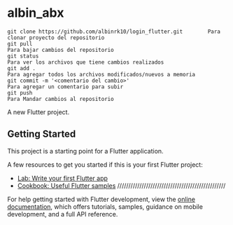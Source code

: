 # albin_abx
    git clone https://github.com/albinrk10/login_flutter.git        Para clonar proyecto del repositorio
    git pull                                                            Para bajar cambios del repositorio  
    git status                                                          Para ver los archivos que tiene cambios realizados
    git add .                                                           Para agregar todos los archivos modificados/nuevos a memoria
    git commit -m '<comentario del cambio>'                             Para agregar un comentario para subir
    git push                                                            Para Mandar cambios al repositorio  
A new Flutter project.

## Getting Started

This project is a starting point for a Flutter application.

A few resources to get you started if this is your first Flutter project:

- [Lab: Write your first Flutter app](https://docs.flutter.dev/get-started/codelab)
- [Cookbook: Useful Flutter samples](https://docs.flutter.dev/cookbook)
/////////////////////////////////////////////////


For help getting started with Flutter development, view the
[online documentation](https://docs.flutter.dev/), which offers tutorials,
samples, guidance on mobile development, and a full API reference.
